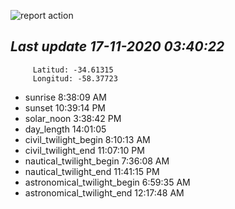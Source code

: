 ![report action](https://github.com/matiasz8/actions-for-reports/workflows/report%20action/badge.svg?branch=develop) 


## *****Last update 17-11-2020 03:40:22*****



		 Latitud: -34.61315
		 Longitud: -58.37723

 - sunrise 	 8:38:09 AM
 - sunset 	 10:39:14 PM
 - solar_noon 	 3:38:42 PM
 - day_length 	 14:01:05
 - civil_twilight_begin 	 8:10:13 AM
 - civil_twilight_end 	 11:07:10 PM
 - nautical_twilight_begin 	 7:36:08 AM
 - nautical_twilight_end 	 11:41:15 PM
 - astronomical_twilight_begin 	 6:59:35 AM
 - astronomical_twilight_end 	 12:17:48 AM
